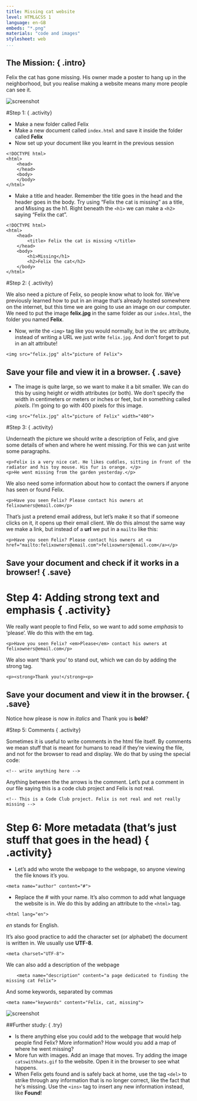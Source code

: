 ```yaml
---
title: Missing cat website
level: HTML&CSS 1
language: en-GB
embeds: "*.png"
materials: "code and images"
stylesheet: web
...
```


## __The Mission:__ { .intro}

Felix the cat has gone missing. His owner made a poster to hang up in the neighborhood, but you realise making a website means many more people can see it.

![screenshot](missingcat.png)

#Step 1: { .activity}

+ Make a new folder called Felix
+ Make a new document called `index.html` and save it inside the folder called **Felix**
+ Now set up your document like you learnt in the previous session

```{.language-markup}
<!DOCTYPE html>
<html>
	<head>
	</head>
	<body>
	</body>
</html>
```

+ Make a title and header. Remember the title goes in the head and the header goes in the body. Try using “Felix the cat is missing” as a title, and Missing as the h1. Right beneath the `<h1>` we can make a `<h2>` saying “Felix the cat”.

```{.language-markup}
<!DOCTYPE html>
<html>
	<head>
		<title> Felix the cat is missing </title>
	</head>
	<body>
		<h1>Missing</h1>
		<h2>Felix the cat</h2>
	</body>
</html>
```

#Step 2: { .activity}

We also need a picture of Felix, so people know what to look for. We’ve previously learned how to put in an image that’s already hosted somewhere on the internet, but this time we are going to use an image on our computer. We need to put the image **felix.jpg** in the same folder as our `index.html`, the folder you named **Felix**.

+ Now, write the `<img>` tag like you would normally, but in the src attribute, instead of writing a URL we just write `felix.jpg`. And don’t forget to put in an alt attribute!

```{.language-markup}
<img src="felix.jpg" alt="picture of Felix">
```

## Save your file and view it in a browser. { .save}

+ The image is quite large, so we want to make it a bit smaller. We can do this by using height or width attributes (or both). We don’t specify the width in centimeters or meters or inches or feet, but in something called *pixels*. I’m going to go with 400 pixels for this image.

```{.language-markup}
<img src="felix.jpg" alt="picture of Felix" width="400">
```

#Step 3: { .activity}

Underneath the picture we should write a description of Felix, and give some details of when and where he went missing. For this we can just write some paragraphs.

```{.language-markup}
<p>Felix is a very nice cat. He likes cuddles, sitting in front of the radiator and his toy mouse. His fur is orange. </p>
<p>He went missing from the garden yesterday.</p>
```

We also need some information about how to contact the owners if anyone has seen or found Felix.

```{.language-markup}
<p>Have you seen Felix? Please contact his owners at felixowners@email.com</p>
```

That’s just a pretend email address, but let’s make it so that if someone clicks on it, it opens up their email client. We do this almost the same way we make a link, but instead of a __url__ we put in a `mailto` like this:

```{.language-markup}
<p>Have you seen Felix? Please contact his owners at <a href="mailto:felixowners@email.com">felixowners@email.com</a></p>
```

## Save your document and check if it works in a browser! { .save}

# Step 4: Adding strong text and emphasis { .activity}

We really want people to find Felix, so we want to add some *emphasis* to ‘please’. We do this with the em tag.

```{.language-markup}
<p>Have you seen Felix? <em>Please</em> contact his owners at felixowners@email.com</p>
```

We also want ‘thank you’ to stand out, which we can do by adding the strong tag.

```{.language-markup}
<p><strong>Thank you!</strong><p>
```

## Save your document and view it in the browser. { .save}

Notice how please is now in *italics* and Thank you is **bold**?

#Step 5: Comments { .activity}

Sometimes it is useful to write comments in the html file itself. By comments we mean stuff that is meant for humans to read if they’re viewing the file, and not for the browser to read and display. We do that by using the special code:

```{.language-markup}
<!-- write anything here -->
```

Anything between the the arrows is the comment. Let’s put a comment in our file saying this is a code club project and Felix is not real.

```{.language-markup}
<!-- This is a Code Club project. Felix is not real and not really missing -->
```

# Step 6: More metadata (that’s just stuff that goes in the head) { .activity}

+ Let’s add who wrote the webpage to the webpage, so anyone viewing the file knows it’s you.

```{.language-markup}
<meta name="author" content="#">
```

+ Replace the # with your name. It’s also common to add what language the website is in. We do this by adding an attribute to the `<html>` tag.

```{.language-markup}
<html lang="en">
```

*en* stands for English.

It’s also good practice to add the character set (or alphabet) the document is written in. We usually use __UTF-8__.

```{.language-markup}
<meta charset="UTF-8">
```

We can also add a description of the webpage

```{.language-markup}
	<meta name="description" content="a page dedicated to finding the missing cat Felix">
```

And some keywords, separated by commas

```{.language-markup}
<meta name="keywords" content="Felix, cat, missing">
```

![screenshot](screenshot_jsbin.png)

##Further study: { .try}

+ Is there anything else you could add to the webpage that would help people find Felix? More information? How would you add a map of where he went missing?
+ More fun with images. Add an image that moves. Try adding the image `catswithhats.gif` to the website. Open it in the browser to see what happens.
+ When Felix gets found and is safely back at home, use the tag `<del>` to strike through any information that is no longer correct, like the fact that he's missing. Use the `<ins>` tag to insert any new information instead, like __Found__!
